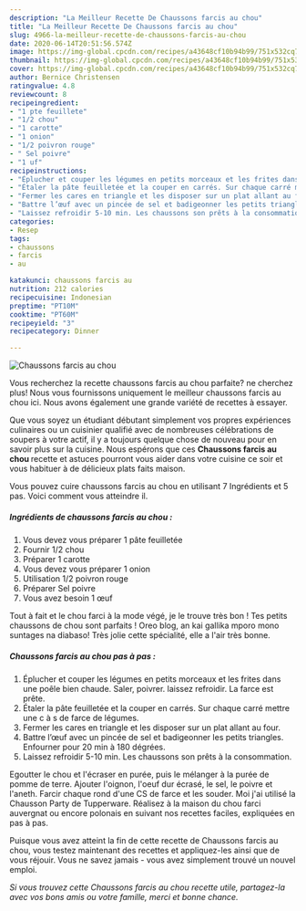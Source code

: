 ```yaml
---
description: "La Meilleur Recette De Chaussons farcis au chou"
title: "La Meilleur Recette De Chaussons farcis au chou"
slug: 4966-la-meilleur-recette-de-chaussons-farcis-au-chou
date: 2020-06-14T20:51:56.574Z
image: https://img-global.cpcdn.com/recipes/a43648cf10b94b99/751x532cq70/chaussons-farcis-au-chou-photo-principale-de-la-recette.jpg
thumbnail: https://img-global.cpcdn.com/recipes/a43648cf10b94b99/751x532cq70/chaussons-farcis-au-chou-photo-principale-de-la-recette.jpg
cover: https://img-global.cpcdn.com/recipes/a43648cf10b94b99/751x532cq70/chaussons-farcis-au-chou-photo-principale-de-la-recette.jpg
author: Bernice Christensen
ratingvalue: 4.8
reviewcount: 8
recipeingredient:
- "1 pte feuillete"
- "1/2 chou"
- "1 carotte"
- "1 onion"
- "1/2 poivron rouge"
- " Sel poivre"
- "1 uf"
recipeinstructions:
- "Éplucher et couper les légumes en petits morceaux et les frites dans une poêle bien chaude. Saler, poivrer. laissez refroidir. La farce est prête."
- "Étaler la pâte feuilletée et la couper en carrés. Sur chaque carré mettre une c à s de farce de légumes."
- "Fermer les cares en triangle et les disposer sur un plat allant au four."
- "Battre l’œuf avec un pincée de sel et badigeonner les petits triangles. Enfourner pour 20 min à 180 dégrées."
- "Laissez refroidir 5-10 min. Les chaussons son prêts à la consommation."
categories:
- Resep
tags:
- chaussons
- farcis
- au

katakunci: chaussons farcis au 
nutrition: 212 calories
recipecuisine: Indonesian
preptime: "PT10M"
cooktime: "PT60M"
recipeyield: "3"
recipecategory: Dinner

---
```



![Chaussons farcis au chou](https://img-global.cpcdn.com/recipes/a43648cf10b94b99/751x532cq70/chaussons-farcis-au-chou-photo-principale-de-la-recette.jpg)

Vous recherchez la recette chaussons farcis au chou parfaite? ne cherchez plus! Nous vous fournissons uniquement le meilleur chaussons farcis au chou ici. Nous avons également une grande variété de recettes à essayer.

Que vous soyez un étudiant débutant simplement vos propres expériences culinaires ou un cuisinier qualifié avec de nombreuses célébrations de soupers à votre actif, il y a toujours quelque chose de nouveau pour en savoir plus sur la cuisine. Nous espérons que ces <strong> Chaussons farcis au chou </strong> recette et astuces pourront vous aider dans votre cuisine ce soir et vous habituer à de délicieux plats faits maison.

<!--inarticleads1-->

Vous pouvez cuire chaussons farcis au chou en utilisant 7 Ingrédients et 5 pas. Voici comment vous atteindre il.

##### Ingrédients de chaussons farcis au chou :

1. Vous devez vous préparer 1 pâte feuilletée
1. Fournir 1/2 chou
1. Préparer 1 carotte
1. Vous devez vous préparer 1 onion
1. Utilisation 1/2 poivron rouge
1. Préparer  Sel poivre
1. Vous avez besoin 1 œuf


Tout à fait et le chou farci à la mode végé, je le trouve très bon ! Tes petits chaussons de chou sont parfaits ! Oreo blog, an kai gallika mporo mono suntages na diabaso! Très jolie cette spécialité, elle a l&#39;air très bonne. 

<!--inarticleads2-->

##### Chaussons farcis au chou pas à pas :

1. Éplucher et couper les légumes en petits morceaux et les frites dans une poêle bien chaude. Saler, poivrer. laissez refroidir. La farce est prête.
1. Étaler la pâte feuilletée et la couper en carrés. Sur chaque carré mettre une c à s de farce de légumes.
1. Fermer les cares en triangle et les disposer sur un plat allant au four.
1. Battre l’œuf avec un pincée de sel et badigeonner les petits triangles. Enfourner pour 20 min à 180 dégrées.
1. Laissez refroidir 5-10 min. Les chaussons son prêts à la consommation.


Egoutter le chou et l&#39;écraser en purée, puis le mélanger à la purée de pomme de terre. Ajouter l&#39;oignon, l&#39;oeuf dur écrasé, le sel, le poivre et l&#39;aneth. Farcir chaque rond d&#39;une CS de farce et les souder. Moi j&#39;ai utilisé la Chausson Party de Tupperware. Réalisez à la maison du chou farci auvergnat ou encore polonais en suivant nos recettes faciles, expliquées en pas à pas. 

<!--inarticleads1-->

<p>
Puisque vous avez atteint la fin de cette recette de Chaussons farcis au chou, vous testez maintenant des recettes et appliquez-les ainsi que de vous réjouir. Vous ne savez jamais - vous avez simplement trouvé un nouvel emploi.
</p>

<p>
<i>Si vous trouvez cette Chaussons farcis au chou recette utile, partagez-la avec vos bons amis ou votre famille, merci et bonne chance.</i>
</p>
